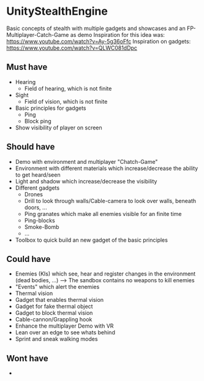 # UnityStealthEngine
Basic concepts of stealth with multiple gadgets and showcases and an FP-Multiplayer-Catch-Game as demo
Inspiration for this idea was: https://www.youtube.com/watch?v=Ay-5g36oFfc
Inspiration on gadgets: https://www.youtube.com/watch?v=QLWC081dDpc

## Must have
- Hearing
  - Field of hearing, which is not finite
- Sight
  - Field of vision, which is not finite
- Basic principles for gadgets
  - Ping
  - Block ping
- Show visibility of player on screen

## Should have
- Demo with environment and multiplayer "Chatch-Game"
- Environment with different materials which increase/decrease the ability to get heard/seen
- Light and shadow which increase/decrease the visibility
- Different gadgets
  - Drones
  - Drill to look through walls/Cable-camera to look over walls, beneath doors, ...
  - Ping granates which make all enemies visible for an finite time
  - Ping-blocks
  - Smoke-Bomb
  - ...
- Toolbox to quick build an new gadget of the basic principles

## Could have
- Enemies (KIs) which see, hear and register changes in the environment (dead bodies, ...) --> The sandbox contains no weapons to kill enemies
- "Events" which alert the enemies
- Thermal vision
- Gadget that enables thermal vision
- Gadget for fake thermal object
- Gadget to block thermal vision
- Cable-cannon/Grappling hook
- Enhance the multiplayer Demo with VR
- Lean over an edge to see whats behind
- Sprint and sneak walking modes

## Wont have
-
